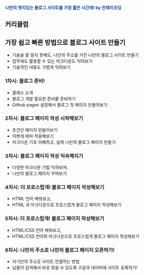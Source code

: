 <right><p style="color:#0D47A1;font-weight:bold">나만의 엣지있는 블로그 사이트를 가장 짧은 시간에! by 잔재미코딩</p></right>

## 커리큘럼

## 가장 쉽고 빠른 방법으로 블로그 사이트 만들기
- 기술을 잘 알지 못해도, 나만의 주소를 가진 나만의 블로그 사이트 만들기
- 업무에도 활용할 수 있는 마크다운도 익혀보기
- 기술적인 내용도 가볍게 익혀보기

### 1차시: 블로그 준비!
- 클래스 소개
- 블로그 개발 필요한 준비물 준비하기
- Github pages 설정해서 블로그 첫 페이지 만들어보기
 
### 2차시: 블로그 페이지 작성 시작해보기
- 초간단 페이지 만들어보기
- 이쁘게 테마 적용해보기
- 마크다운 기초 이해하고, 실제 나만의 블로그 페이지 만들기

### 3차시: 블로그 페이지 작성 익숙해지기
- 다양한 마크다운 기법 익혀보며, 
- 나만의 블로그 페이지 꾸며보기
 
### 4차시: 더 프로스럽게! 블로그 페이지 작성해보기
- HTML 언어 배워보고,
- HTML 과 마크다운으로 프로스럽게 블로그 페이지 작성해보기
 
### 5차시: 더 프로스럽게! 블로그 페이지 작성해보기
- HTML/CSS 언어 배워보고,
- HTML/CSS 언어와 마크다운으로 프로스럽게 블로그 페이지 작성해보기

### 6차시: 나만의 주소로 나만의 블로그 페이지 오픈하기!
- 자기만의 주소로 사이트 연결하는 방법
- 남들이 검색해서 바로 찾을 수 있도록 구글과 네이버에 사이트 등록하기!

